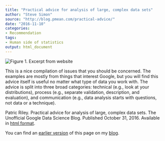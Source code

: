 ```yaml
---
title: "Practical advice for analysis of large, complex data sets"
author: "Steve Simon"
source: "http://blog.pmean.com/practical-advice/"
date: "2016-11-10"
categories:
- Recommendation
tags:
- Human side of statistics
output: html_document
---
```


![Figure 1. Excerpt from website](http://www.pmean.com/new-images/16/practical-advice01.png)

<div class="notes">

This is a nice compilation of issues that you should be concerned. The examples are mostly from things that interest Google, but you will find this advice itself is useful no matter what type of data you work with. The advice is split into three broad categories: technical (e.g., look at your distributions), process (e.g., separate validation, description, and evaluation), and communication (e.g., data analysis starts with questions, not data or a technique).

Patric Riley. Practical advice for analysis of large, complex data sets. The Unofficial Google Data Science Blog. Published October 31, 2016. Available in [html format][rile1].

You can find an [earlier version][sim1] of this page on my [blog][sim2].

[sim1]: http://blog.pmean.com/practical-advice/
[sim2]: http://blog.pmean.com

[rile1]: http://www.unofficialgoogledatascience.com/2016/10/practical-advice-for-analysis-of-large.html

<div>
